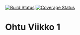 [![Build Status](https://travis-ci.org/aapzu2/ohtu-viikko1.svg?branch=master)](https://travis-ci.org/aapzu2/ohtu-viikko1) [![Coverage Status](https://coveralls.io/repos/github/aapzu2/ohtu-viikko1/badge.svg?branch=master)](https://coveralls.io/github/aapzu2/ohtu-viikko1?branch=master)

# Ohtu Viikko 1
